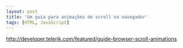 ```yaml
---
layout: post
title: 'Um guia para animações de scroll no navegador'
tags: [HTML, JavaScript]
---
```


<http://developer.telerik.com/featured/guide-browser-scroll-animations>
